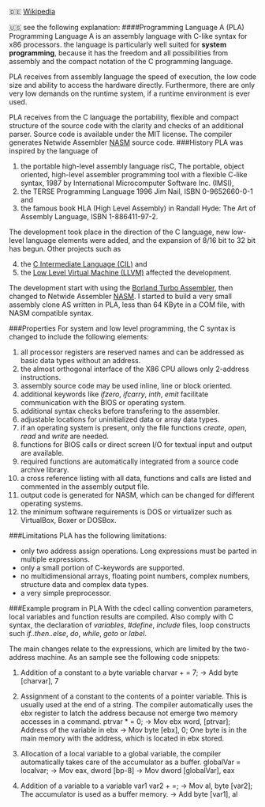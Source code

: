:de: [Wikipedia](http://de.wikipedia.org/wiki/Programming_language_A)

:us: see the following explanation:
####Programming Language A (PLA) 
Programming Language A is an assembly language with C-like syntax for x86 processors. the language is particularly well suited for **system programming**, because it has the freedom and all possibilities from assembly and the compact notation of the C programming language.

PLA receives from assembly language the speed of execution, the low code size and ability to access the hardware directly. Furthermore, there are only very low demands on the runtime system, if a runtime environment is ever used.

PLA receives from the C language the portability, flexible and compact structure of the source code with the clarity and checks of an additional parser. Source code is available under the MIT license. The  compiler generates Netwide Assembler [NASM](http://www.nasm.us) source code.
###History
PLA was inspired by the language of 

1. the portable high-level assembly language risC, The portable, object oriented, high-level assembler programming tool with a flexible C-like syntax, 1987 by International Microcomputer Software Inc. (IMSI), 
2. the TERSE Programming Language 1996 Jim Nail, ISBN 0-9652660-0-1 and 
3. the famous book HLA (High Level Assembly) in Randall Hyde: The Art of Assembly Language, ISBN 1-886411-97-2. 

The development took place in the direction of the C language, new low-level language elements were added, and the expansion of 8/16 bit to 32 bit has begun. Other projects such as 

4. the [C Intermediate Language (CIL)](http://www.eecs.berkeley.edu/~necula/cil/) and 
5. the [Low Level Virtual Machine (LLVM)](http://llvm.org) affected the development. 

The development start with using the [Borland Turbo Assembler](http://en.wikipedia.org/wiki/Turbo_Assembler), then changed to Netwide Assembler [NASM](http://www.nasm.us). I started to build a very small assembly clone AS written in PLA, less than 64 KByte in a COM file, with NASM compatible syntax.

###Properties
For system and low level programming, the C syntax is changed to include the following elements:

1. all processor registers are reserved names and can be addressed as basic data types without an address.
2. the almost orthogonal interface of the X86 CPU allows only 2-address instructions.
3. assembly source code may be used inline, line or block oriented.
4. additional keywords like *ifzero*, *ifcarry*, *inth*, *emit* facilitate communication with the BIOS or operating system.
5. additional syntax checks before transfering to the assembler.
6. adjustable locations for uninitialized data or array data types.
7. if an operating system is present, only the file functions *create*, *open*, *read* and *write* are needed.
8. functions for BIOS calls or direct screen I/O for textual input and output are available.
9. required functions are automatically integrated from a source code archive library.
10. a cross reference listing with all data, functions and calls are listed and commented in the assembly output file.
11. output code is generated for NASM, which can be changed for different operating systems.
12. the minimum software requirements is DOS or virtualizer such as VirtualBox, Boxer or DOSBox.

###Limitations
PLA has the following limitations:
* only two address assign operations. Long expressions must be parted in multiple expressions.
* only a small portion of C-keywords are supported.
* no multidimensional arrays, floating point numbers, complex numbers, structure data and complex data types.
* a very simple preprocessor.

###Example program in PLA
With the cdecl calling convention parameters, local variables and function results are compiled. Also comply with C syntax, the declaration of *variables*, *#define*, *include* files, loop constructs such *if..then..else*, *do*, *while*, *goto* or *label*.

The main changes relate to the expressions, which are limited by the two-address machine. As an sample see the following code snippets:

1. Addition of a constant to a byte variable
charvar + = 7;
-> Add byte [charvar], 7

2. Assignment of a constant to the contents of a pointer variable. This is usually used at the end of a string. The compiler automatically uses the ebx register to latch the address because not emerge two memory accesses in a command.
ptrvar * = 0;
-> Mov ebx word, [ptrvar]; Address of the variable in ebx
-> Mov byte [ebx], 0; One byte is in the main memory with the address, which is located in ebx stored.

3. Allocation of a local variable to a global variable, the compiler automatically takes care of the accumulator as a buffer.
globalVar = localvar;
-> Mov eax, dword [bp-8]
-> Mov dword [globalVar], eax

4. Addition of a variable to a variable
var1 var2 + =;
-> Mov al, byte [var2]; The accumulator is used as a buffer memory.
-> Add byte [var1], al

